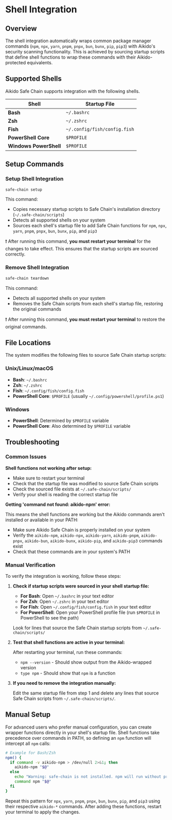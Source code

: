 # Shell Integration

## Overview

The shell integration automatically wraps common package manager commands (`npm`, `npx`, `yarn`, `pnpm`, `pnpx`, `bun`, `bunx`, `pip`, `pip3`) with Aikido's security scanning functionality. This is achieved by sourcing startup scripts that define shell functions to wrap these commands with their Aikido-protected equivalents.

## Supported Shells

Aikido Safe Chain supports integration with the following shells.

| Shell                  | Startup File                 |
| ---------------------- | ---------------------------- |
| **Bash**               | `~/.bashrc`                  |
| **Zsh**                | `~/.zshrc`                   |
| **Fish**               | `~/.config/fish/config.fish` |
| **PowerShell Core**    | `$PROFILE`                   |
| **Windows PowerShell** | `$PROFILE`                   |

## Setup Commands

### Setup Shell Integration

```bash
safe-chain setup
```

This command:

- Copies necessary startup scripts to Safe Chain's installation directory (`~/.safe-chain/scripts`)
- Detects all supported shells on your system
- Sources each shell's startup file to add Safe Chain functions for `npm`, `npx`, `yarn`, `pnpm`, `pnpx`, `bun`, `bunx`, `pip`, and `pip3`

❗ After running this command, **you must restart your terminal** for the changes to take effect. This ensures that the startup scripts are sourced correctly.

### Remove Shell Integration

```bash
safe-chain teardown
```

This command:

- Detects all supported shells on your system
- Removes the Safe Chain scripts from each shell's startup file, restoring the original commands

❗ After running this command, **you must restart your terminal** to restore the original commands.

## File Locations

The system modifies the following files to source Safe Chain startup scripts:

### Unix/Linux/macOS

- **Bash**: `~/.bashrc`
- **Zsh**: `~/.zshrc`
- **Fish**: `~/.config/fish/config.fish`
- **PowerShell Core**: `$PROFILE` (usually `~/.config/powershell/profile.ps1`)

### Windows

- **PowerShell**: Determined by `$PROFILE` variable
- **PowerShell Core**: Also determined by `$PROFILE` variable

## Troubleshooting

### Common Issues

**Shell functions not working after setup:**

- Make sure to restart your terminal
- Check that the startup file was modified to source Safe Chain scripts
- Check the sourced file exists at `~/.safe-chain/scripts/`
- Verify your shell is reading the correct startup file

**Getting 'command not found: aikido-npm' error:**

This means the shell functions are working but the Aikido commands aren't installed or available in your PATH:

- Make sure Aikido Safe Chain is properly installed on your system
- Verify the `aikido-npm`, `aikido-npx`, `aikido-yarn`, `aikido-pnpm`, `aikido-pnpx`, `aikido-bun`, `aikido-bunx`, `aikido-pip`, and `aikido-pip3` commands exist
- Check that these commands are in your system's PATH

### Manual Verification

To verify the integration is working, follow these steps:

1. **Check if startup scripts were sourced in your shell startup file:**

   - **For Bash**: Open `~/.bashrc` in your text editor
   - **For Zsh**: Open `~/.zshrc` in your text editor
   - **For Fish**: Open `~/.config/fish/config.fish` in your text editor
   - **For PowerShell**: Open your PowerShell profile file (run `$PROFILE` in PowerShell to see the path)

   Look for lines that source the Safe Chain startup scripts from `~/.safe-chain/scripts/`

2. **Test that shell functions are active in your terminal:**

   After restarting your terminal, run these commands:

   - `npm --version` - Should show output from the Aikido-wrapped version
   - `type npm` - Should show that `npm` is a function

3. **If you need to remove the integration manually:**

   Edit the same startup file from step 1 and delete any lines that source Safe Chain scripts from `~/.safe-chain/scripts/`.

## Manual Setup

For advanced users who prefer manual configuration, you can create wrapper functions directly in your shell's startup file. Shell functions take precedence over commands in PATH, so defining an `npm` function will intercept all `npm` calls:

```bash
# Example for Bash/Zsh
npm() {
  if command -v aikido-npm > /dev/null 2>&1; then
    aikido-npm "$@"
  else
    echo "Warning: safe-chain is not installed. npm will run without protection."
    command npm "$@"
  fi
}
```

Repeat this pattern for `npx`, `yarn`, `pnpm`, `pnpx`, `bun`, `bunx`, `pip`, and `pip3` using their respective `aikido-*` commands. After adding these functions, restart your terminal to apply the changes.
